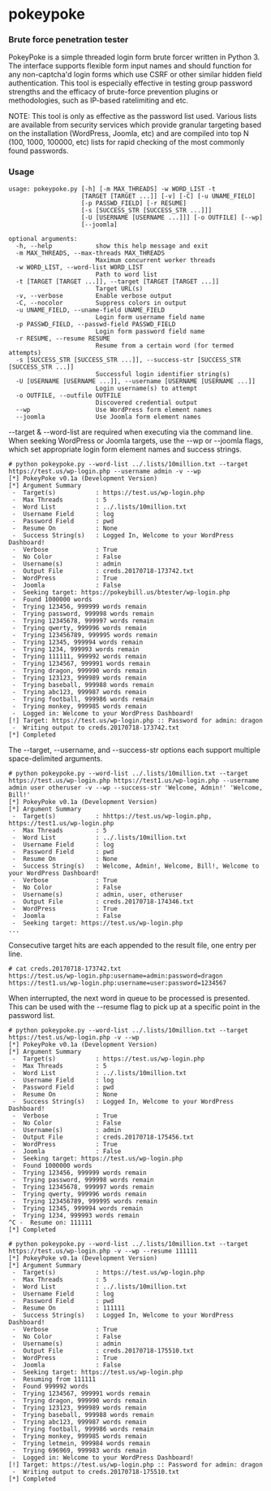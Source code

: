 # pokeypoke
### Brute force penetration tester

PokeyPoke is a simple threaded login form brute forcer written in Python 3.  The interface supports flexible form input names and should function for any non-captcha'd login forms which use CSRF or other similar hidden field authentication.  This tool is especially effective in testing group password strengths and the efficacy of brute-force prevention plugins or methodologies, such as IP-based ratelimiting and etc.

NOTE: This tool is only as effective as the password list used.  Various lists are available from security services which provide granular targeting based on the installation (WordPress, Joomla, etc) and are compiled into top N (100, 1000, 100000, etc) lists for rapid checking of the most commonly found passwords.

### Usage
```
usage: pokeypoke.py [-h] [-m MAX_THREADS] -w WORD_LIST -t
                    [TARGET [TARGET ...]] [-v] [-C] [-u UNAME_FIELD]
                    [-p PASSWD_FIELD] [-r RESUME]
                    [-s [SUCCESS_STR [SUCCESS_STR ...]]]
                    [-U [USERNAME [USERNAME ...]]] [-o OUTFILE] [--wp]
                    [--joomla]

optional arguments:
  -h, --help            show this help message and exit
  -m MAX_THREADS, --max-threads MAX_THREADS
                        Maximum concurrent worker threads
  -w WORD_LIST, --word-list WORD_LIST
                        Path to word list
  -t [TARGET [TARGET ...]], --target [TARGET [TARGET ...]]
                        Target URL(s)
  -v, --verbose         Enable verbose output
  -C, --nocolor         Suppress colors in output
  -u UNAME_FIELD, --uname-field UNAME_FIELD
                        Login form username field name
  -p PASSWD_FIELD, --passwd-field PASSWD_FIELD
                        Login form password field name
  -r RESUME, --resume RESUME
                        Resume from a certain word (for termed attempts)
  -s [SUCCESS_STR [SUCCESS_STR ...]], --success-str [SUCCESS_STR [SUCCESS_STR ...]]
                        Successful login identifier string(s)
  -U [USERNAME [USERNAME ...]], --username [USERNAME [USERNAME ...]]
                        Login username(s) to attempt
  -o OUTFILE, --outfile OUTFILE
                        Discovered credential output
  --wp                  Use WordPress form element names
  --joomla              Use Joomla form element names
```
--target & --word-list are required when executing via the command line.  When seeking WordPress or Joomla targets, use the --wp or --joomla flags, which set appropriate login form element names and success strings.
```
# python pokeypoke.py --word-list ../.lists/10million.txt --target https://test.us/wp-login.php --username admin -v --wp
[*] PokeyPoke v0.1a (Development Version)
[*] Argument Summary
 -  Target(s)           : https://test.us/wp-login.php
 -  Max Threads         : 5
 -  Word List           : ../.lists/10million.txt
 -  Username Field      : log
 -  Password Field      : pwd
 -  Resume On           : None
 -  Success String(s)   : Logged In, Welcome to your WordPress Dashboard!
 -  Verbose             : True
 -  No Color            : False
 -  Username(s)         : admin
 -  Output File         : creds.20170718-173742.txt
 -  WordPress           : True
 -  Joomla              : False
 -  Seeking target: https://pokeybill.us/btester/wp-login.php
 -  Found 1000000 words
 -  Trying 123456, 999999 words remain
 -  Trying password, 999998 words remain
 -  Trying 12345678, 999997 words remain
 -  Trying qwerty, 999996 words remain
 -  Trying 123456789, 999995 words remain
 -  Trying 12345, 999994 words remain
 -  Trying 1234, 999993 words remain
 -  Trying 111111, 999992 words remain
 -  Trying 1234567, 999991 words remain
 -  Trying dragon, 999990 words remain
 -  Trying 123123, 999989 words remain
 -  Trying baseball, 999988 words remain
 -  Trying abc123, 999987 words remain
 -  Trying football, 999986 words remain
 -  Trying monkey, 999985 words remain
 -  Logged in: Welcome to your WordPress Dashboard!
[!] Target: https://test.us/wp-login.php :: Password for admin: dragon
 -  Writing output to creds.20170718-173742.txt
[*] Completed
```
The --target, --username, and --success-str options each support multiple space-delimited arguments.
```
# python pokeypoke.py --word-list ../.lists/10million.txt --target https://test.us/wp-login.php https://test1.us/wp-login.php --username admin user otheruser -v --wp --success-str 'Welcome, Admin!' 'Welcome, Bill!'
[*] PokeyPoke v0.1a (Development Version)
[*] Argument Summary
 -  Target(s)           : hhttps://test.us/wp-login.php, https://test1.us/wp-login.php
 -  Max Threads         : 5
 -  Word List           : ../.lists/10million.txt
 -  Username Field      : log
 -  Password Field      : pwd
 -  Resume On           : None
 -  Success String(s)   : Welcome, Admin!, Welcome, Bill!, Welcome to your WordPress Dashboard!
 -  Verbose             : True
 -  No Color            : False
 -  Username(s)         : admin, user, otheruser
 -  Output File         : creds.20170718-174346.txt
 -  WordPress           : True
 -  Joomla              : False
 -  Seeking target: https://test.us/wp-login.php
...
```
Consecutive target hits are each appended to the result file, one entry per line.
```
# cat creds.20170718-173742.txt 
https://test.us/wp-login.php:username=admin:password=dragon
https://test1.us/wp-login.php:username=user:password=1234567
```
When interrupted, the next word in queue to be processed is presented.  This can be used with the --resume flag to pick up at a specific point in the password list.
```
# python pokeypoke.py --word-list ../.lists/10million.txt --target https://test.us/wp-login.php -v --wp               
[*] PokeyPoke v0.1a (Development Version)
[*] Argument Summary
 -  Target(s)           : https://test.us/wp-login.php
 -  Max Threads         : 5
 -  Word List           : ../.lists/10million.txt
 -  Username Field      : log
 -  Password Field      : pwd
 -  Resume On           : None
 -  Success String(s)   : Logged In, Welcome to your WordPress Dashboard!
 -  Verbose             : True
 -  No Color            : False
 -  Username(s)         : admin
 -  Output File         : creds.20170718-175456.txt
 -  WordPress           : True
 -  Joomla              : False
 -  Seeking target: https://test.us/wp-login.php
 -  Found 1000000 words
 -  Trying 123456, 999999 words remain
 -  Trying password, 999998 words remain
 -  Trying 12345678, 999997 words remain
 -  Trying qwerty, 999996 words remain
 -  Trying 123456789, 999995 words remain
 -  Trying 12345, 999994 words remain
 -  Trying 1234, 999993 words remain
^C -  Resume on: 111111
[*] Completed

# python pokeypoke.py --word-list ../.lists/10million.txt --target https://test.us/wp-login.php -v --wp --resume 111111
[*] PokeyPoke v0.1a (Development Version)
[*] Argument Summary
 -  Target(s)           : https://test.us/wp-login.php
 -  Max Threads         : 5
 -  Word List           : ../.lists/10million.txt
 -  Username Field      : log
 -  Password Field      : pwd
 -  Resume On           : 111111
 -  Success String(s)   : Logged In, Welcome to your WordPress Dashboard!
 -  Verbose             : True
 -  No Color            : False
 -  Username(s)         : admin
 -  Output File         : creds.20170718-175510.txt
 -  WordPress           : True
 -  Joomla              : False
 -  Seeking target: https://test.us/wp-login.php
 -  Resuming from 111111
 -  Found 999992 words
 -  Trying 1234567, 999991 words remain
 -  Trying dragon, 999990 words remain
 -  Trying 123123, 999989 words remain
 -  Trying baseball, 999988 words remain
 -  Trying abc123, 999987 words remain
 -  Trying football, 999986 words remain
 -  Trying monkey, 999985 words remain
 -  Trying letmein, 999984 words remain
 -  Trying 696969, 999983 words remain
 -  Logged in: Welcome to your WordPress Dashboard!
[!] Target: https://test.us/wp-login.php :: Password for admin: dragon
 -  Writing output to creds.20170718-175510.txt
[*] Completed
```
